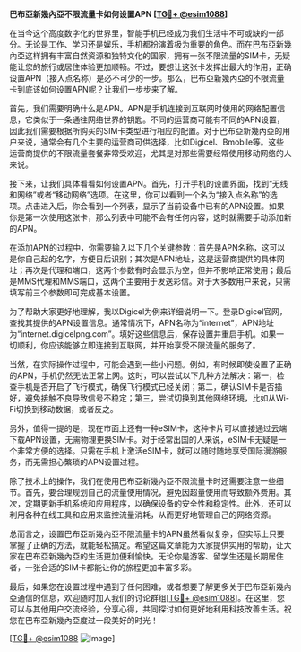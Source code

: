 **巴布亞新幾內亞不限流量卡如何设置APN [[TG💪+ @esim1088](https://t.me/s/esim1088)]**

在当今这个高度数字化的世界里，智能手机已经成为我们生活中不可或缺的一部分。无论是工作、学习还是娱乐，手机都扮演着极为重要的角色。而在巴布亞新幾內亞这样拥有丰富自然资源和独特文化的国家，拥有一张不限流量的SIM卡，无疑能让您的旅行或居住体验更加顺畅。不过，要想让这张卡发挥出最大的作用，正确设置APN（接入点名称）是必不可少的一步。那么，巴布亞新幾內亞的不限流量卡到底该如何设置APN呢？让我们一步步来了解。

首先，我们需要明确什么是APN。APN是手机连接到互联网时使用的网络配置信息，它类似于一条通往网络世界的钥匙。不同的运营商可能有不同的APN设置，因此我们需要根据所购买的SIM卡类型进行相应的配置。对于巴布亞新幾內亞的用户来说，通常会有几个主要的运营商可供选择，比如Digicel、Bmobile等。这些运营商提供的不限流量套餐非常受欢迎，尤其是对那些需要经常使用移动网络的人来说。

接下来，让我们具体看看如何设置APN。首先，打开手机的设置界面，找到“无线和网络”或者“移动网络”选项。在这里，你可以看到一个名为“接入点名称”的选项。点击进入后，你会看到一个列表，显示了当前设备中已有的APN设置。如果你是第一次使用这张卡，那么列表中可能不会有任何内容，这时就需要手动添加新的APN。

在添加APN的过程中，你需要输入以下几个关键参数：首先是APN名称，这可以是你自己起的名字，方便日后识别；其次是APN地址，这是运营商提供的具体网址；再次是代理和端口，这两个参数有时会显示为空，但并不影响正常使用；最后是MMS代理和MMS端口，这两个主要用于发送彩信。对于大多数用户来说，只需填写前三个参数即可完成基本设置。

为了帮助大家更好地理解，我以Digicel为例来详细说明一下。登录Digicel官网，查找其提供的APN设置信息。通常情况下，APN名称为“internet”，APN地址为“internet.digicelpng.com”。填好这些信息后，保存设置并重启手机。如果一切顺利，你应该能够立即连接到互联网，并开始享受不限流量的服务了。

当然，在实际操作过程中，可能会遇到一些小问题。例如，有时候即使设置了正确的APN，手机仍然无法正常上网。这时，可以尝试以下几种方法解决：第一，检查手机是否开启了飞行模式，确保飞行模式已经关闭；第二，确认SIM卡是否插好，避免接触不良导致信号不稳定；第三，尝试切换到其他网络环境，比如从Wi-Fi切换到移动数据，或者反之。

另外，值得一提的是，现在市面上还有一种eSIM卡，这种卡片可以直接通过云端下载APN设置，无需物理更换SIM卡。对于经常出国的人来说，eSIM卡无疑是一个非常方便的选择。只需在手机上激活eSIM卡，就可以随时随地享受国际漫游服务，而无需担心繁琐的APN设置过程。

除了技术上的操作，我们在使用巴布亞新幾內亞不限流量卡时还需要注意一些细节。首先，要合理规划自己的流量使用情况，避免因超量使用而导致额外费用。其次，定期更新手机系统和应用程序，以确保设备的安全性和稳定性。此外，还可以利用各种在线工具和应用来监控流量消耗，从而更好地管理自己的网络资源。

总而言之，设置巴布亞新幾內亞不限流量卡的APN虽然看似复杂，但实际上只要掌握了正确的方法，就能轻松搞定。希望这篇文章能为大家提供实用的帮助，让大家在巴布亞新幾內亞的生活更加便利愉快。无论你是游客、留学生还是长期居住者，一张合适的SIM卡都能让你的旅程更加丰富多彩。

最后，如果您在设置过程中遇到了任何困难，或者想要了解更多关于巴布亞新幾內亞通信的信息，欢迎随时加入我们的讨论群组[[TG💪+ @esim1088](https://t.me/s/esim1088)]。在这里，您可以与其他用户交流经验，分享心得，共同探讨如何更好地利用科技改善生活。祝您在巴布亞新幾內亞度过一段美好的时光！

[[TG💪+ @esim1088](https://t.me/s/esim1088) ![Image](https://i.postimg.cc/4NQfJmqS/Snipaste-2025-05-13-00-14-12.png)]
